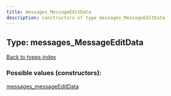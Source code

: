 ```yaml
---
title: messages_MessageEditData
description: constructors of type messages_MessageEditData
---
```

## Type: messages\_MessageEditData  
[Back to types index](index.md)



### Possible values (constructors):

[messages\_messageEditData](../constructors/messages_messageEditData.md)  

